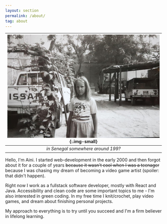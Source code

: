 ```yaml
---
layout: section
permalink: /about/
tag: about
---
```


| ![a small Aini](/assets/images/aini.jpg){:.img-small} | 
|:--:| 
| *in Senegal somewhere around 199?* |

Hello, I'm Aini. I started web-development in the early 2000 and then forgot about it for a couple of years ~~because it wasn't cool when I was a teenager~~ because I was chasing my dream of becoming a video game artist (spoiler: that didn't happen).

Right now I work as a fullstack software developer, mostly with React and Java. Accessibility and clean code are some important topics to me - I'm also interested in green coding. In my free time I knit/crochet, play video games, and dream about finishing personal projects.

My approach to everything is to try until you succeed and I'm a firm believer in lifelong learning.
